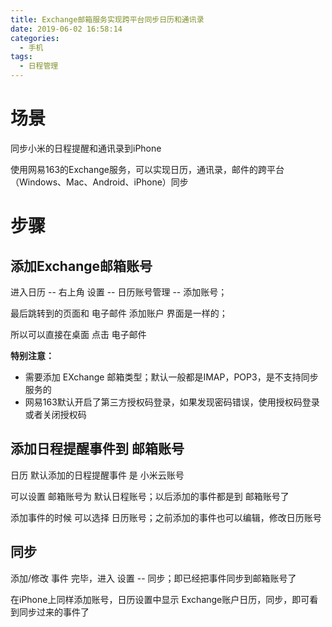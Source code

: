 ```yaml
---
title: Exchange邮箱服务实现跨平台同步日历和通讯录
date: 2019-06-02 16:58:14
categories:
  - 手机
tags:
  - 日程管理
---
```


# 场景

同步小米的日程提醒和通讯录到iPhone


使用网易163的Exchange服务，可以实现日历，通讯录，邮件的跨平台（Windows、Mac、Android、iPhone）同步

# 步骤

## 添加Exchange邮箱账号

进入日历 -- 右上角 设置 -- 日历账号管理 -- 添加账号；

最后跳转到的页面和 电子邮件 添加账户 界面是一样的；

所以可以直接在桌面 点击 电子邮件

**特别注意：** 

- 需要添加 EXchange 邮箱类型；默认一般都是IMAP，POP3，是不支持同步服务的
- 网易163默认开启了第三方授权码登录，如果发现密码错误，使用授权码登录或者关闭授权码

## 添加日程提醒事件到 邮箱账号

日历 默认添加的日程提醒事件 是 小米云账号

可以设置 邮箱账号为 默认日程账号；以后添加的事件都是到 邮箱账号了

添加事件的时候 可以选择 日历账号；之前添加的事件也可以编辑，修改日历账号

## 同步

添加/修改 事件 完毕，进入 设置  -- 同步；即已经把事件同步到邮箱账号了

在iPhone上同样添加账号，日历设置中显示 Exchange账户日历，同步，即可看到同步过来的事件了